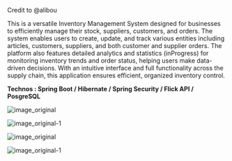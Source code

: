 Credit to @alibou

This is a versatile Inventory Management System designed for businesses to efficiently manage their stock, suppliers, customers, and orders. 
The system enables users to create, update, and track various entities including articles, customers, suppliers, and both customer and supplier orders. The platform also features detailed analytics and statistics (inProgress) for monitoring inventory trends and order status, helping users make data-driven decisions. With an intuitive interface and full functionality across the supply chain, this application ensures efficient, organized inventory control.

**Technos : Spring Boot / Hibernate / Spring Security / Flick API / PosgreSQL**


![image_original](https://github.com/user-attachments/assets/9e873bed-4141-4457-8c26-108bac98bff3)


![image_original-1](https://github.com/user-attachments/assets/4130af8d-5938-4dc2-ba2e-628d6a653cce)


![image_original](https://github.com/user-attachments/assets/e2191458-cda4-4189-8168-03c4592c8d56)


![image_original-1](https://github.com/user-attachments/assets/34a9f710-efbc-44b0-98ec-117ec595c6c9)
